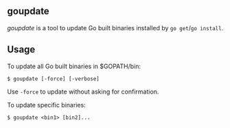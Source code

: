 ## goupdate

*goupdate* is a tool to update Go built binaries installed by `go get`/`go install`.

## Usage

To update all Go built binaries in $GOPATH/bin:

    $ goupdate [-force] [-verbose]

Use `-force` to update without asking for confirmation.

To update specific binaries:

    $ goupdate <bin1> [bin2]...